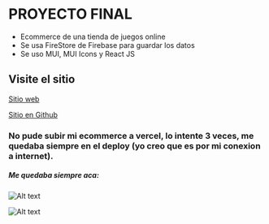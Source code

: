 # PROYECTO FINAL

- Ecommerce de una tienda de juegos online
- Se usa FireStore de Firebase para guardar los datos
- Se uso MUI, MUI Icons y React JS

## Visite el sitio

[Sitio web](https://proyecto-final-etas.vercel.app)

[Sitio en Github](https://github.com/BarabasAxel/ProyectoFinal.git)


### No pude subir mi ecommerce a vercel, lo intente 3 veces, me quedaba siempre en el deploy (yo creo que es por mi conexion a internet).

##### Me quedaba siempre aca:
![Alt text](https://res.cloudinary.com/dcfsspuhw/image/upload/v1689389097/vercel_zqdads.png)

![Alt text](https://res.cloudinary.com/dcfsspuhw/image/upload/v1689389609/vencel2_o9lnc8.png)
